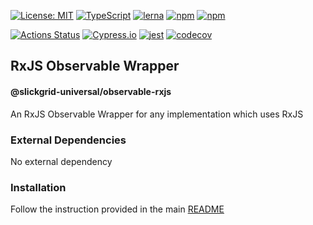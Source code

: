 [![License: MIT](https://img.shields.io/badge/License-MIT-yellow.svg)](https://opensource.org/licenses/MIT)
[![TypeScript](https://img.shields.io/badge/%3C%2F%3E-TypeScript-%230074c1.svg)](http://www.typescriptlang.org/)
[![lerna](https://img.shields.io/badge/maintained%20with-lerna-cc00ff.svg)](https://lerna.js.org/)
[![npm](https://img.shields.io/npm/v/@slickgrid-universal/observable-rxjs.svg?color=forest)](https://www.npmjs.com/package/@slickgrid-universal/observable-rxjs)
[![npm](https://img.shields.io/npm/dy/@slickgrid-universal/observable-rxjs?color=forest)](https://www.npmjs.com/package/@slickgrid-universal/observable-rxjs)

[![Actions Status](https://github.com/ghiscoding/slickgrid-universal/workflows/CI%20Build/badge.svg)](https://github.com/ghiscoding/slickgrid-universal/actions)
[![Cypress.io](https://img.shields.io/badge/tested%20with-Cypress-04C38E.svg)](https://www.cypress.io/)
[![jest](https://jestjs.io/img/jest-badge.svg)](https://github.com/facebook/jest)
[![codecov](https://codecov.io/gh/ghiscoding/slickgrid-universal/branch/master/graph/badge.svg)](https://codecov.io/gh/ghiscoding/slickgrid-universal)

## RxJS Observable Wrapper
#### @slickgrid-universal/observable-rxjs

An RxJS Observable Wrapper for any implementation which uses RxJS

### External Dependencies
No external dependency

### Installation
Follow the instruction provided in the main [README](https://github.com/ghiscoding/slickgrid-universal#installation)
